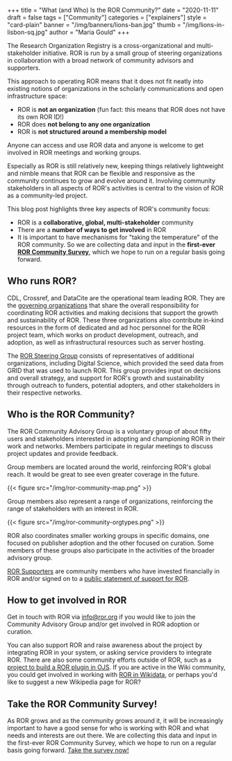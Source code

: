 +++
title = "What (and Who) Is the ROR Community?"
date = "2020-11-11"
draft = false
tags = ["Community"]
categories = ["explainers"]
style = "card-plain"
banner = "/img/banners/lions-ban.jpg"
thumb = "/img/lions-in-lisbon-sq.jpg"
author = "Maria Gould"
+++

The Research Organization Registry is a cross-organizational and multi-stakeholder initiative. ROR is run by a small group of steering organizations in collaboration with a broad network of community advisors and supporters.

This approach to operating ROR means that it does not fit neatly into existing notions of organizations in the scholarly communications and open infrastructure space:

- ROR is **not an organization** (fun fact: this means that ROR does not have its own ROR ID!)
- ROR does **not belong to any one organization**
- ROR is **not structured around a membership model**

Anyone can access and use ROR data and anyone is welcome to get involved in ROR meetings and working groups.

Especially as ROR is still relatively new, keeping things relatively lightweight and nimble means that ROR can be flexible and responsive as the community continues to grow and evolve around it. Involving community stakeholders in all aspects of ROR's activities is central to the vision of ROR as a community-led project.

This blog post highlights three key aspects of ROR's community focus:

- ROR is a **collaborative, global, multi-stakeholder** community
- There are a **number of ways to get involved** in ROR
- It is important to have mechanisms for "taking the temperature" of the ROR community. So we are collecting data and input in the **first-ever [ROR Community Survey](https://tinyurl.com/ror-survey-2020)**, which we hope to run on a regular basis going forward.

## Who runs ROR?

CDL, Crossref, and DataCite are the operational team leading ROR. They are the [governing organizations](https://ror.org/governance/) that share the overall responsibility for coordinating ROR activities and making decisions that support the growth and sustainability of ROR. These three organizations also contribute in-kind resources in the form of dedicated and ad hoc personnel for the ROR project team, which works on product development, outreach, and adoption, as well as infrastructural resources such as server hosting.

The [ROR Steering Group](https://ror.org/governance/#steering-group) consists of representatives of additional organizations, including Digital Science, which provided the seed data from GRID that was used to launch ROR. This group provides input on decisions and overall strategy, and support for ROR's growth and sustainability through outreach to funders, potential adopters, and other stakeholders in their respective networks.

## Who is the ROR Community?

The ROR Community Advisory Group is a voluntary group of about fifty users and stakeholders interested in adopting and championing ROR in their work and networks. Members participate in regular meetings to discuss project updates and provide feedback.

Group members are located around the world, reinforcing ROR's global reach. It would be great to see even greater coverage in the future.

{{< figure src="/img/ror-community-map.png" >}}

Group members also represent a range of organizations, reinforcing the range of stakeholders with an interest in ROR.

{{< figure src="/img/ror-community-orgtypes.png" >}}

ROR also coordinates smaller working groups in specific domains, one focused on publisher adoption and the other focused on curation. Some members of these groups also participate in the activities of the broader advisory group.

[ROR Supporters](https://ror.org/supporters/) are community members who have invested financially in ROR and/or signed on to a [public statement of support for ROR](https://ror.org/supporters/#ror-signatories).

## How to get involved in ROR

Get in touch with ROR via <info@ror.org> if you would like to join the Community Advisory Group and/or get involved in ROR adoption or curation.

You can also support ROR and raise awareness about the project by integrating ROR in your system, or asking service providers to integrate ROR. There are also some community efforts outside of ROR, such as a [project to build a ROR plugin in OJS](https://github.com/pkp/pkp-lib/issues/5912). If you are active in the Wiki community, you could get involved in working with [ROR in Wikidata](https://www.wikidata.org/wiki/Property:P6782), or perhaps you'd like to suggest a new Wikipedia page for ROR?

## Take the ROR Community Survey!

As ROR grows and as the community grows around it, it will be increasingly important to have a good sense for who is working with ROR and what needs and interests are out there. We are collecting this data and input in the first-ever ROR Community Survey, which we hope to run on a regular basis going forward. [Take the survey now!](https://tinyurl.com/ror-survey-2020)

